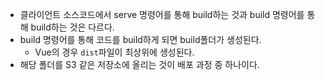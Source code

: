 - 클라이언트 소스코드에서 serve 명령어를 통해 build하는 것과 build 명령어를 통해 build하는 것은 다르다.
- build 명령어를 통해 코드를 build하게 되면 build폴더가 생성된다.
  - Vue의 경우 `dist`파일이 최상위에 생성된다.
- 해당 폴더를 S3 같은 저장소에 올리는 것이 배포 과정 중 하나이다.